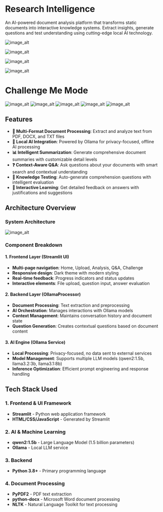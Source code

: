 # Research Intelligence 

An AI-powered document analysis platform that transforms static documents into interactive knowledge systems. Extract insights, generate questions and test understanding using cutting-edge local AI technology.

![image_alt](https://github.com/mahi-attri/smart_research_assistant/blob/main/web_1.png?raw=true)

![image_alt](https://github.com/mahi-attri/smart_research_assistant/blob/main/web_2.png?raw=true)

![image_alt](https://github.com/mahi-attri/smart_research_assistant/blob/main/web_3.png?raw=true)

![image_alt](https://github.com/mahi-attri/smart_research_assistant/blob/main/web_4.png?raw=true)

# Challenge Me Mode

![image_alt](https://github.com/mahi-attri/smart_research_assistant/blob/main/web_5.png?raw=true)
![image_alt](https://github.com/mahi-attri/smart_research_assistant/blob/main/web_6.png?raw=true)
![image_alt](https://github.com/mahi-attri/smart_research_assistant/blob/main/web_7.png?raw=true)
![image_alt](https://github.com/mahi-attri/smart_research_assistant/blob/main/web_8.png?raw=true)
![image_alt](https://github.com/mahi-attri/smart_research_assistant/blob/main/web_9.png?raw=true)

## Features

- **📄 Multi-Format Document Processing**: Extract and analyze text from PDF, DOCX, and TXT files
- **🤖 Local AI Integration**: Powered by Ollama for privacy-focused, offline AI processing  
- **📊 Intelligent Summarization**: Generate comprehensive document summaries with customizable detail levels
- **❓ Context-Aware Q&A**: Ask questions about your documents with smart search and contextual understanding
- **🧠 Knowledge Testing**: Auto-generate comprehension questions with intelligent evaluation
- **🎯 Interactive Learning**: Get detailed feedback on answers with justifications and suggestions

## Architecture Overview

### System Architecture

![image_alt](https://github.com/mahi-attri/smart_research_assistant/blob/main/research_assistant.jpg?raw=true)

### Component Breakdown

#### 1. **Frontend Layer (Streamlit UI)**
- **Multi-page navigation**: Home, Upload, Analysis, Q&A, Challenge
- **Responsive design**: Dark theme with modern styling
- **Real-time feedback**: Progress indicators and status updates
- **Interactive elements**: File upload, question input, answer evaluation

#### 2. **Backend Layer (OllamaProcessor)**
- **Document Processing**: Text extraction and preprocessing
- **AI Orchestration**: Manages interactions with Ollama models
- **Context Management**: Maintains conversation history and document state
- **Question Generation**: Creates contextual questions based on document content

#### 3. **AI Engine (Ollama Service)**
- **Local Processing**: Privacy-focused, no data sent to external services
- **Model Management**: Supports multiple LLM models (qwen2:1.5b, llama3.2:3b, llama3.1:8b)
- **Inference Optimization**: Efficient prompt engineering and response handling

## Tech Stack Used

### 1. Frontend & UI Framework
- **Streamlit** - Python web application framework
- **HTML/CSS/JavaScript** - Generated by Streamlit

### 2. AI & Machine Learning
- **qwen2:1.5b** - Large Language Model (1.5 billion parameters)
- **Ollama** - Local LLM service

### 3. Backend
- **Python 3.8+** - Primary programming language

### 4. Document Processing
- **PyPDF2** - PDF text extraction
- **python-docx** - Microsoft Word document processing
- **NLTK** - Natural Language Toolkit for text processing
